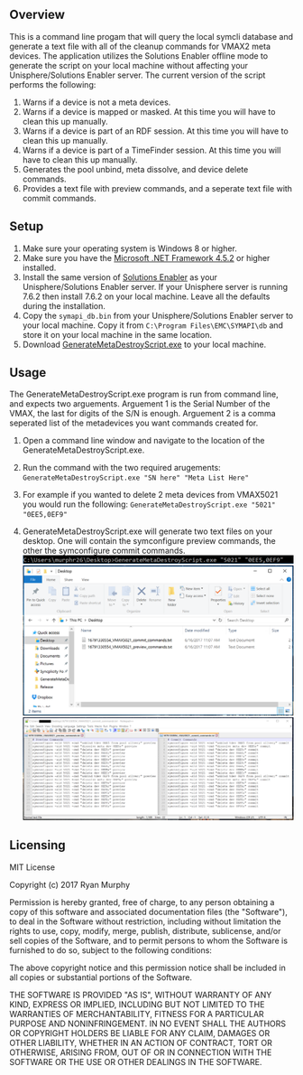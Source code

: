 ﻿## Overview
This is a command line progam that will query the local symcli database and generate a text file with all of the cleanup commands for VMAX2 meta devices. The application utilizes the Solutions Enabler offline mode to generate the script on your local machine without affecting your Unisphere/Solutions Enabler server. The current version of the script performs the following:

1. Warns if a device is not a meta devices.
2. Warns if a device is mapped or masked. At this time you will have to clean this up manually.
3. Warns if a device is part of an RDF session. At this time you will have to clean this up manually.
4. Warns if a device is part of a TimeFinder session. At this time you will have to clean this up manually.
5. Generates the pool unbind, meta dissolve, and device delete commands.
6. Provides a text file with preview commands, and a seperate text file with commit commands.


## Setup

1. Make sure your operating system is Windows 8 or higher.
2. Make sure you have the [Microsoft .NET Framework 4.5.2](https://www.microsoft.com/en-us/download/details.aspx?id=42643) or higher installed.
3. Install the same version of [Solutions Enabler](https://support.emc.com/downloads/2071_Solutions-Enabler) as your Unisphere/Solutions Enabler server. If your Unisphere server is running 7.6.2 then install 7.6.2 on your local machine. Leave all the defaults during the installation.
4. Copy the ```symapi_db.bin``` from your Unisphere/Solutions Enabler server to your local machine. Copy it from ```C:\Program Files\EMC\SYMAPI\db``` and store it on your local machine in the same location.
5. Download [GenerateMetaDestroyScript.exe](https://github.com/murphrya/GenerateMetaDestroyScript/blob/master/GenerateMetaDestroyScript.exe) to your local machine.


## Usage
The GenerateMetaDestroyScript.exe program is run from command line, and expects two arguements. Arguement 1 is the Serial Number of the VMAX, the last for digits of the S/N is enough. Arguement 2 is a comma seperated list of the metadevices you want commands created for.

1. Open a command line window and navigate to the location of the  GenerateMetaDestroyScript.exe.

2. Run the command with the two required arugements: ```GenerateMetaDestroyScript.exe "SN here" "Meta List Here"```

3. For example if you wanted to delete 2 meta devices from VMAX5021 you would run the following: ```GenerateMetaDestroyScript.exe "5021" "0EE5,0EF9"```

3. GenerateMetaDestroyScript.exe will generate two text files on your desktop. One will contain the symconfigure preview commands, the other the symconfigure commit commands.
![img1](https://raw.githubusercontent.com/murphrya/GenerateMetaDestroyScript/master/cmd.PNG)
![img2](https://raw.githubusercontent.com/murphrya/GenerateMetaDestroyScript/master/desktop_output.PNG)
![img3](https://raw.githubusercontent.com/murphrya/GenerateMetaDestroyScript/master/commands.PNG)


## Licensing
MIT License

Copyright (c) 2017 Ryan Murphy

Permission is hereby granted, free of charge, to any person obtaining a copy
of this software and associated documentation files (the "Software"), to deal
in the Software without restriction, including without limitation the rights
to use, copy, modify, merge, publish, distribute, sublicense, and/or sell
copies of the Software, and to permit persons to whom the Software is
furnished to do so, subject to the following conditions:

The above copyright notice and this permission notice shall be included in all
copies or substantial portions of the Software.

THE SOFTWARE IS PROVIDED "AS IS", WITHOUT WARRANTY OF ANY KIND, EXPRESS OR
IMPLIED, INCLUDING BUT NOT LIMITED TO THE WARRANTIES OF MERCHANTABILITY,
FITNESS FOR A PARTICULAR PURPOSE AND NONINFRINGEMENT. IN NO EVENT SHALL THE
AUTHORS OR COPYRIGHT HOLDERS BE LIABLE FOR ANY CLAIM, DAMAGES OR OTHER
LIABILITY, WHETHER IN AN ACTION OF CONTRACT, TORT OR OTHERWISE, ARISING FROM,
OUT OF OR IN CONNECTION WITH THE SOFTWARE OR THE USE OR OTHER DEALINGS IN THE
SOFTWARE.